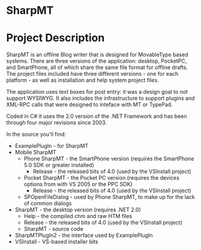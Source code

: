 # SharpMT

# Project Description
SharpMT is an offline Blog writer that is designed for MovableType based systems.  There are three versions of the application: desktop, PocketPC, and SmartPhone, all of which share the same file format for offline drafts.  The project files included have three different versions - one for each platform - as well as installation and help system project files.

The application uses text boxes for post entry: it was a design goal to not support WYSIWYG.  It also includes the infrastructure to support plugins and XML-RPC calls that were designed to inteface with MT or TypePad.  

Coded in C# it uses the 2.0 version of the .NET Framework and has been through four major revisions since 2003.

In the source you'll find:
- ExamplePlugIn - for SharpMT
- Mobile SharpMT
  - Phone SharpMT - the SmartPhone version (requires the SmartPhone 5.0 SDK or greater installed)
	  - Release - the released bits of 4.0 (used by the VSInstall project)
  - Pocket SharpMT - the Pocket PC version (requires the devices options from with VS 2005 or the PPC SDK)
    - Release - the released bits of 4.0 (used by the VSInstall project)
  - SPOpenFileDialog - used by Phone SharpMT, to make up for the lack of common dialogs
- SharpMT - the desktop version (requires .NET 2.0)
  - Help - the compiled chm and raw HTM files
  - Release - the released bits of 4.0 (used by the VSInstall project)
  - SharpMT - source code
- SharpMTPlugIn2 - the interface used by ExamplePlugIn
- VSInstall - VS-based installer bits
